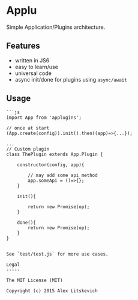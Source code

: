 # Applu

Simple Application/Plugins architecture.

Features
--------

   - written in JS6
   - easy to learn/use
   - universal code 
   - async init/done for plugins using `async/await` 

Usage
-----

    ```js
    import App from 'applugins';
    
    // once at start
    (App.create(config)).init().then((app)=>{...});
     
    ...
    // Custom plugin
    class ThePlugin extends App.Plugin {
    
        constructor(config, app){
        
            // may add some api method        
            app.someApi = ()=>{};
        }
        
        init(){
        
            return new Promise(op);
        }

        done(){
            return new Promise(op);
        }
    }
```

See `test/test.js` for more use cases.

Legal
-----

The MIT License (MIT)

Copyright (c) 2015 Alex Litskevich

